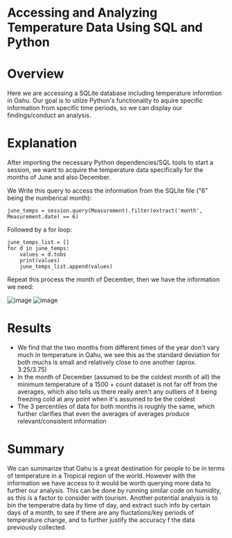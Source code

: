 # Accessing and Analyzing Temperature Data Using SQL and Python

# Overview

Here we are accessing a SQLite database including temperature informtion in Oahu. Our goal is to utilze Python's functionality to aquire specific information from specific time periods, so we can display our findings/conduct an analysis.

# Explanation 
After importing the necessary Python dependencies/SQL tools to start a session, we want to acquire the temperature data specifically for the months of June and also December.

We Write this query to access the information from the SQLite file ("6" being the numberical month):
```
june_temps = session.query(Measurement).filter(extract('month', Measurement.date) == 6)
```
Followed by a for loop:
```
june_temps_list = []
for d in june_temps:
    values = d.tobs 
    print(values)
    june_temps_list.append(values)
```
Repeat this process the month of December, then we have the information we need:

![image](https://user-images.githubusercontent.com/79726572/115754092-df689a00-a369-11eb-8776-71d6125d371d.png)
![image](https://user-images.githubusercontent.com/79726572/115754129-e7283e80-a369-11eb-95f4-e7e0af661eae.png)

# Results
- We find that the two months from different times of the year don't vary much in temperature in Oahu, we see this as the standard deviation for both muchs is small and relatively close to one another (aprox. 3.25/3.75)
- In the month of December (assumed to be the coldest month of all) the minimum temperature of a 1500 + count dataset is not far off from the averages, which also tells us there really aren't any outliers of it being freezing cold at any point when it's assumed to be the coldest
- The 3 percentiles of data for both months is roughly the same, which further clarifies that even the averages of averages produce relevant/consistent information

# Summary
We can summarize that Oahu is a great destination for people to be in terms of temperature in a Tropical region of the world. However with the information we have access to it would be worth querying more data to further our analysis. This can be done by running similar code on humidity, as this is a factor to consider with tourism. Another potential analysis is to bin the temperatre data by time of day, and extract such info by certain days of a month, to see if there are any fluctations/key periods of temperature change, and to further justify the accuracy f the data previously collected.
